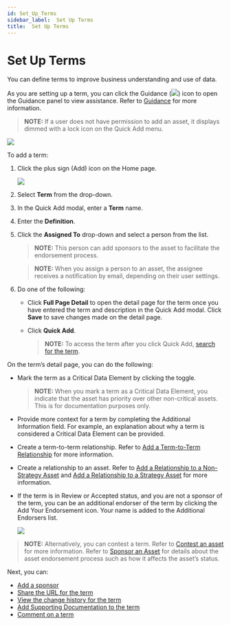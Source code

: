 ```yaml
---
id: Set_Up_Terms
sidebar_label:  Set Up Terms
title:  Set Up Terms
---
```


# Set Up Terms

You can define terms to improve business understanding and use of data.

As you are setting up a term, you can click the Guidance
(![](Resources/Images/Guidance_Icon.png)) icon to open the Guidance
panel to view assistance. Refer to [Guidance](Guidance.md) for more
information.

>**NOTE:** If a user does not have permission to add an asset, it
displays dimmed with a lock icon on the Quick Add menu.

![](Resources/Images/DitheredPermissionsIcons.PNG)

To add a term:

1.  Click the plus sign (Add) icon on the Home page.
    
    ![](Resources/Images/Add_Asset.png)

2.  Select **Term** from the drop-down.

3.  In the Quick Add modal, enter a **Term** name.

4.  Enter the **Definition**.

5.  Click the **Assigned To** drop-down and select a person from the
    list.
    
    >**NOTE:** This person can add sponsors to the asset to facilitate
    the endorsement process.
    
    >**NOTE:** When you assign a person to an asset, the assignee
    receives a notification by email, depending on their user settings.

6.  Do one of the following:
    
      - Click **Full Page Detail** to open the detail page for the term
        once you have entered the term and description in the Quick Add
        modal. Click **Save** to save changes made on the detail page.
    
      - Click **Quick Add**.
        
        >**NOTE:** To access the term after you click Quick Add, [search
        for the term](Enhanced_Search.md).

On the term’s detail page, you can do the following:

  - Mark the term as a Critical Data Element by clicking the toggle.
    
    >**NOTE:** When you mark a term as a Critical Data Element, you
    indicate that the asset has priority over other non-critical assets.
    This is for documentation purposes only.

  - Provide more context for a term by completing the Additional
    Information field. For example, an explanation about why a term is
    considered a Critical Data Element can be provided.

  - Create a term-to-term relationship. Refer to [Add a Term-to-Term
    Relationship](AddATermToTermRelationship.md) for more information.

  - Create a relationship to an asset. Refer to [Add a Relationship to a
    Non-Strategy Asset](AddARelationshipToANonStrategyAsset.md) and
    [Add a Relationship to a Strategy
    Asset](AddARelationshipToAStrategyAsset.md) for more information.

  - If the term is in Review or Accepted status, and you are not a
    sponsor of the term, you can be an additional endorser of the term
    by clicking the Add Your Endorsement icon. Your name is added to the
    Additional Endorsers list.
    
    ![](Resources/Images/addtional_endorser.png)

>**NOTE:** Alternatively, you can contest a term. Refer to [Contest an
asset](Contest_an_Asset_Non-sponsors.md) for more information.
Refer to [Sponsor an Asset](Sponsor_an_Asset.md) for details about
the asset endorsement process such as how it affects the asset’s status.

Next, you can:

  - [Add a sponsor](Add_a_Sponsor_to_an_Asset.md)
  - [Share the URL for the term](Share_URLs_for_Assets.md)
  - [View the change history for the
    term](View_Change_History_for_Assets.md)
  - [Add Supporting Documentation to the
    term](Add_Supporting_Doc.md)
  - [Comment on a term](Comment_on_an_Asset.md)
